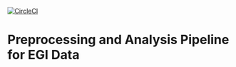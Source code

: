 [![CircleCI](https://circleci.com/gh/mne-tools/mne-bids-pipeline.svg?style=svg)](https://circleci.com/gh/mne-tools/mne-bids-pipeline)

# Preprocessing and Analysis Pipeline for EGI Data


